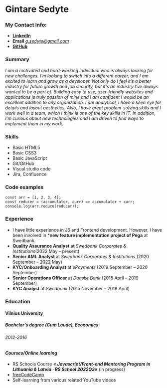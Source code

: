 # Gintare Sedyte

### **My Contact Info:**

- [**LinkedIn**](linkedin.com/ingintarė-šedytė-450891129)
- **Email** *g.sedyte@gmail.com*
- [**GitHub**](https://github.com/Gintareee)

### **Summary**
*I am a motivated and hard-working individual who is always looking for new challenges. I’m looking to switch into a different career, and I am excited to learn and grow as a developer. Not only do I feel it’s a better industry for future growth and job security, but it's an industry I've always wanted to be a part of. Building easy to use, user-friendly websites and applications is truly passion of mine and I am confident I would be an excellent addition to any organization. I am analytical, I have a keen eye for details and layout aesthetics. Also, I have great problem-solving skills and I work well in a team, which I think is one of the key skills in IT. In addition, I’m curious about new technologies and I am driven to find ways to implement them in my work.*

### **Skills**
* Basic HTML5
* Basic CSS3
* Basic JavaScript
* Git/GitHub
* Visual studio code
* Jira, Confluence

### **Code examples**
```
const arr = [1, 2, 3, 4];
const reducer = (accumulator, curr) => accumulator + curr;
console.log(arr.reduce(reducer));
```
### **Experience**
* I have little experience in JS and Frontend development. However, I have been involved in ***new feature implementation project of Pega** at Swedbank.
* **Quality Assurance Analyst** at *Swedbank Corporates & Institutions*(2022 May – present)
* **Senior AML Analyst** at *Swedbank Corporates & Institutions* (2020 September – 2022 May)
* **KYC/Onboarding Analyst** at *ePayments* (2019 September – 2020 September)
* **Senior Operations Officer** at *Danske Bank* (2018 April – 2019 September)
* **KYC Analyst** at *Swedbank* (2015 November – 2018 April)

### **Education**
#### Vilnius University
##### Bachelor’s degree (Cum Laude), Economics
###### 2012-2016

#### ***Courses/Online learning***

- RS Schools Course ***« Javascript/Front-end Mentoring Program in Lithuania & Latvia · RS School 2022Q3»*** (in progress)
- [freeCodeCamp](https://www.freecodecamp.org/)
- Self-learning from various related YouTube videos